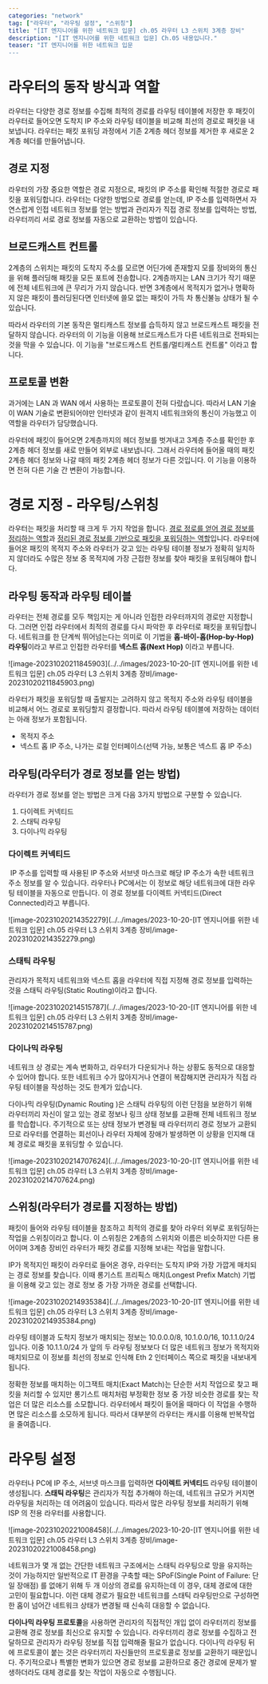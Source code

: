 ```yaml
---
categories: "network"
tag: ["라우터", "라우팅 설정", "스위칭"]
title: "[IT 엔지니어를 위한 네트워크 입문] ch.05 라우터 L3 스위치 3계층 장비"
description: "[IT 엔지니어를 위한 네트워크 입문] Ch.05 내용입니다."
teaser: "IT 엔지니어를 위한 네트워크 입문
---
```


# 라우터의 동작 방식과 역할

라우터는 다양한 경로 정보를 수집해 최적의 경로를 라우팅 테이블에 저장한 후 패킷이 라우터로 들어오면 도착지 IP 주소와 라우팅 테이블을 비교해 최선의 경로로 패킷을 내보냅니다. 라우터는 패킷 포워딩 과정에서 기존 2계층 헤더 정보를 제거한 후 새로운 2계층 헤더를 만들어냅니다.

## 경로 지정

라우터의 가장 중요한 역할은 경로 지정으로, 패킷의 IP 주소를 확인해 적절한 경로로 패킷을 포워딩합니다. 라우터는 다양한 방법으로 경로를 얻는데, IP 주소를 입력하면서 자연스럽게 인접 네트워크 정보를 얻는 방법과 관리자가 직접 경로 정보를 입력하는 방법, 라우터끼리 서로 경로 정보를 자동으로 교환하는 방법이 있습니다.

## 브로드캐스트 컨트롤

2계층의 스위치는 패킷의 도착지 주소를 모르면 어딘가에 존재할지 모를 장비와의 통신을 위해 플러딩해 패킷을 모든 포트에 전송합니다. 2계층까지는 LAN 크기가 작기 때문에 전체 네트워크에 큰 무리가 가지 않습니다. 반면 3계층에서 목적지가 없거나 명확하지 않은 패킷이 플러딩된다면 인터넷에 쓸모 없는 패킷이 가득 차 통신불능 상태가 될 수 있습니다. 

따라서 라우터의 기본 동작은 멀티캐스트 정보를 습득하지 않고 브로드캐스트 패킷을 전달하지 않습니다. 라우터의 이 기능을 이용해 브로드캐스트가 다른 네트워크로 전파되는 것을 막을 수 있습니다. 이 기능을 "브로드캐스트 컨트롤/멀티캐스트 컨트롤" 이라고 합니다.

## 프로토콜 변환

과거에는 LAN 과 WAN 에서 사용하는 프로토콜이 전혀 다랐습니다. 따라서 LAN 기술이 WAN 기술로 변환되어야만 인터넷과 같이 원격지 네트워크와의 통신이 가능했고 이 역할을 라우터가 담당했습니다.

라우터에 패킷이 들어오면 2계층까지의 헤더 정보를 벗겨내고 3계층 주소를 확인한 후 2계층 헤더 정보를 새로 만들어 외부로 내보냅니다. 그래서 라우터에 들어올 때의 패킷 2계층 헤더 정보와 나갈 때의 패킷 2계층 헤더 정보가 다른 것입니다. 이 기능을 이용하면 전혀 다른 기술 간 변환이 가능합니다.

# 경로 지정 - 라우팅/스위칭

라우터는 패킷을 처리할 때 크게 두 가지 작업을 합니다. <u>경로 정로를 얻어 경로 정보를 정리하는 역할</u>과 <u>정리된 경로 정보를 기반으로 패킷을 포워딩하는 역할</u>입니다. 라우터에 들어온 패킷의 목적지 주소와 라우터가 갖고 있는 라우팅 테이블 정보가 정확히 일치하지 않더라도 수많은 정보 중 목적지에 가장 근접한 정보를 찾아 패킷을 포워딩해야 합니다.

## 라우팅 동작과 라우팅 테이블

라우터는 전체 경로를 모두 책임지는 게 아니라 인접한 라우터까지의 경로만 지정합니다. 그러면 인접 라우터에서 최적의 경로를 다시 파악한 후 라우터로 패킷을 포워딩합니다. 네트워크를 한 단계씩 뛰어넘는다는 의미로 이 기법을 **홉-바이-홉(Hop-by-Hop) 라우팅**이라고 부르고 인접한 라우터를 **넥스트 홉(Next Hop)** 이라고 부릅니다.

![image-20231020211845903](../../images/2023-10-20-[IT 엔지니어를 위한 네트워크 입문] ch.05 라우터 L3 스위치 3계층 장비/image-20231020211845903.png)

라우터가 패킷을 포워딩할 때 출발지는 고려하지 않고 목적지 주소와 라우팅 테이블을 비교해서 어느 경로로 포워딩할지 결정합니다. 따라서 라우팅 테이블에 저장하는 데이터는 아래 정보가 포함됩니다.

- 목적지 주소
- 넥스트 홉 IP 주소, 나가는 로컬 인터페이스(선택 가능, 보통은 넥스트 홉 IP 주소)

## 라우팅(라우터가 경로 정보를 얻는 방법)

라우터가 경로 정보를 얻는 방법은 크게 다음 3가지 방법으로 구분할 수 있습니다.

1. 다이렉트 커넥티드
2. 스태틱 라우팅
3. 다이나믹 라우팅

### 다이렉트 커넥티드

​	IP 주소를 입력할 때 사용된 IP 주소와 서브넷 마스크로 해당 IP 주소가 속한 네트워크 주소 정보를 알 수 있습니다. 라우터나  PC에서는 이 정보로 해당 네트워크에 대한 라우팅 테이블을 자동으로 만듭니다. 이 경로 정보를 다이렉트 커넥티드(Direct Connected)라고 부릅니다. 

![image-20231020214352279](../../images/2023-10-20-[IT 엔지니어를 위한 네트워크 입문] ch.05 라우터 L3 스위치 3계층 장비/image-20231020214352279.png)

### 스태틱 라우팅

관리자가 목적지 네트워크와 넥스트 홉을 라우터에 직접 지정해 경로 정보를 입력하는 것을 스태틱 라우팅(Static Routing)이라고 합니다.

![image-20231020214515787](../../images/2023-10-20-[IT 엔지니어를 위한 네트워크 입문] ch.05 라우터 L3 스위치 3계층 장비/image-20231020214515787.png)

### 다이나믹 라우팅

네트워크 상 경로는 계속 변화하고, 라우터가 다운되거나 하는 상황도 동적으로 대응할 수 있어야 합니다. 또한 네트워크 수가 많아지거나 연결이 복잡해지면 관리자가 직접 라우팅 테이블을 작성하는 것도 한계가 있습니다.

다이나믹 라우팅(Dynamic Routing )은 스태틱 라우팅의 이런 단점을 보완하기 위해 라우터끼리 자신이 알고 있는 경로 정보나 링크 상태 정보를 교환해 전체 네트워크 정보를 학습합니다. 주기적으로 또는 상태 정보가 변경될 때 라우터끼리 경로 정보가 교환되므로 라우터를 연결하는 회선이나 라우터 자체에 장애가 발생하면 이 상황을 인지해 대체 경로로 패킷을 포워딩할 수 있습니다. 

![image-20231020214707624](../../images/2023-10-20-[IT 엔지니어를 위한 네트워크 입문] ch.05 라우터 L3 스위치 3계층 장비/image-20231020214707624.png)

## 스위칭(라우터가 경로를 지정하는 방법)

패킷이 들어와 라우팅 테이블을 참조하고 최적의 경로를 찾아 라우터 외부로 포워딩하는 작업을 스위칭이라고 합니다. 이 스위칭은 2계층의 스위치와 이름은 비슷하지만 다른 용어이며 3계층 장비인 라우터가 패킷 경로를 지정해 보내는 작업을 말합니다.

IP가 목적지인 패킷이 라우터로 들어온 경우, 라우터는 도착지 IP와 가장 가깝게 매치되는 경로 정보를 찾습니다. 이때 롱기스트 프리픽스 매치(Longest Prefix Match) 기법을 이용해 갖고 있는 경로 정보 중 가장 가까운 경로를 선택합니다.

![image-20231020214935384](../../images/2023-10-20-[IT 엔지니어를 위한 네트워크 입문] ch.05 라우터 L3 스위치 3계층 장비/image-20231020214935384.png)

라우팅 테이블과 도착지 정보가 매치되는 정보는 10.0.0.0/8, 10.1.0.0/16, 10.1.1.0/24입니다. 이중 10.1.1.0/24 가 앞의 두 라우팅 정보보다 더 많은 네트워크 정보가 목적지와 매치되므로 이 정보를 최선의 정보로 인식해 Eth 2 인터페이스 쪽으로 패킷을 내보내게 됩니다.

정확한 정보를 매치하는 이그잭트 매치(Exact Match)는 단순한 서치 작업으로 찾고 패킷을 처리할 수 있지만 롱기스트 매치처럼 부정확한 정보 중 가장 비슷한 경로를 찾는 작업은 더 많은 리소스를 소모합니다. 라우터에서 패킷이 들어올 때마다 이 작업을 수행하면 많은 리소스를 소모하게 됩니다. 따라서 대부분의 라우터는 캐시를 이용해 반복작업을 줄여줍니다.

# 라우팅 설정 

라우터나 PC에 IP 주소, 서브넷 마스크를 입력하면 **다이렉트 커넥티드** 라우팅 테이블이 생성됩니다. **스태틱 라우팅**은 관리자가 직접 추가해야 하는데, 네트워크 규모가 커지면 라우팅을 처리하는 데 어려움이 있습니다. 따라서 많은 라우팅 정보를 처리하기 위해 ISP 의 전용 라우터를 사용합니다.

![image-20231020221008458](../../images/2023-10-20-[IT 엔지니어를 위한 네트워크 입문] ch.05 라우터 L3 스위치 3계층 장비/image-20231020221008458.png)

네트워크가 몇 개 없는 간단한 네트워크 구조에서는 스태틱 라우팅으로 망을 유지하는 것이 가능하지만 일반적으로 IT 환경을 구축할 때는 SPoF(Single Point of Failure: 단일 장애점) 를 없애기 위해 두 개 이상의 경로를 유지하는데 이 경우, 대체 경로에 대한 고민이 필요합니다. 이런 대체 경로가 필요한 네트워크를 스태틱 라우팅만으로 구성하면 한 홉이 넘어간 네트워크 상태가 변경될 때 신속히 대응할 수 없습니다.

**다이나믹 라우팅 프로토콜**을 사용하면 관리자의 직접적인 개입 없이 라우터끼리 정보를 교환해 경로 정보를 최신으로 유지할 수 있습니다. 라우터끼리 경로 정보를 수집하고 전달하므로 관리자가 라우팅 정보를 직접 입력해줄 필요가 없습니다. 다이나믹 라우팅 뒤에 프로토콜이 붙는 것은 라우터끼리 자신들만의 프로토콜로 정보를 교환하기 때문입니다. 주기적으로나 특별한 변화가 있으면 경로 정보를 교환하므로 중간 경로에 문제가 발생하더라도 대체 경로를 찾는 작업이 자동으로 수행됩니다.
